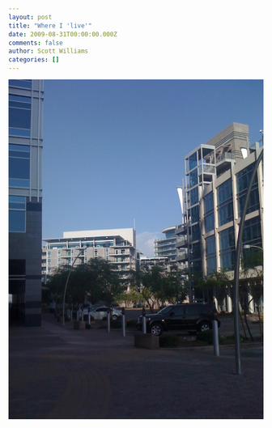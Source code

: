 ```yaml
---
layout: post
title: "Where I 'live'"
date: 2009-08-31T00:00:00.000Z
comments: false
author: Scott Williams
categories: []
---
```

<img src="./1251762844000.jpg">
